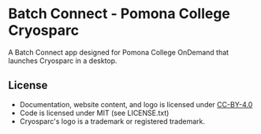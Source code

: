 # Batch Connect - Pomona College Cryosparc

A Batch Connect app designed for Pomona College OnDemand that launches Cryosparc in a desktop.

## License

* Documentation, website content, and logo is licensed under
  [CC-BY-4.0](https://creativecommons.org/licenses/by/4.0/)
* Code is licensed under MIT (see LICENSE.txt)
* Cryosparc's logo is a trademark or registered trademark.

